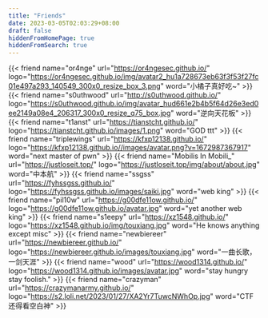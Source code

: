 ```yaml
---
title: "Friends"
date: 2023-03-05T02:03:29+08:00
draft: false
hiddenFromHomePage: true
hiddenFromSearch: true
---
```


<div class="flink" id="article-container">
<div class="friend-list-div" >

{{< friend name="or4nge" url="https://or4ngesec.github.io/" logo="https://or4ngesec.github.io/img/avatar2_hu1a728673eb63f3f53f27fc01e497a293_140549_300x0_resize_box_3.png" word="小橘子真好吃~" >}}
{{< friend name="s0uthwood" url="http://s0uthwood.github.io/" logo="https://s0uthwood.github.io/img/avatar_hud661e2b4b5f64d26e3ed0ee2149a08e4_206317_300x0_resize_q75_box.jpg" word="逆向天花板" >}}
{{< friend name="t1anst" url="https://tianstcht.github.io/" logo="https://tianstcht.github.io/images/1.png" word="GOD ttt" >}}
{{< friend name="triplewings" url="https://kfxp12138.github.io/" logo="https://kfxp12138.github.io//images/avatar.png?v=1672987367917" word="next master of pwn" >}}
{{< friend name="Mobilis In Mobili_" url="https://justloseit.top/" logo="https://justloseit.top/img/about/about.jpg" word="中本航" >}}
{{< friend name="ssgss" url="https://fyhssgss.github.io/" logo="https://fyhssgss.github.io/images/saiki.jpg" word="web king" >}}
{{< friend name="pil10w" url="https://g00dfe11ow.github.io/" logo="https://g00dfe11ow.github.io/avatar.jpg" word="yet another web king" >}}
{{< friend name="s1eepy" url="https://xz1548.github.io/" logo="https://xz1548.github.io/img/touxiang.jpg" word="He knows anything except misc" >}}
{{< friend name="newbiereer" url="https://newbiereer.github.io/" logo="https://newbiereer.github.io/images/touxiang.jpg" word="一曲长歌，一剑天涯" >}}
{{< friend name="wood" url="https://wood1314.github.io/" logo="https://wood1314.github.io/images/avatar.jpg" word="stay hungry stay foolish." >}}
{{< friend name="crazyman" url="https://crazymanarmy.github.io/" logo="https://s2.loli.net/2023/01/27/XA2Yr7TuwcNWhOp.jpg" word="CTF还得看空白神" >}}


</div>
</div>

